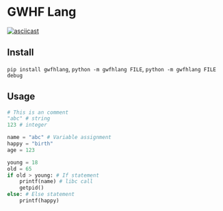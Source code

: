 # GWHF Lang
[![asciicast](https://asciinema.org/a/Sbbuth7l25QfP5Ueaj5U7WfJE.svg)](https://asciinema.org/a/Sbbuth7l25QfP5Ueaj5U7WfJE)
## Install
`pip install gwfhlang`, `python -m gwfhlang FILE`, `python -m gwfhlang FILE debug` 
## Usage
```py
# This is an comment 
"abc" # string
123 # integer

name = "abc" # Variable assignment
happy = "birth"
age = 123

young = 18
old = 65
if old > young: # If statement
    printf(name) # libc call
    getpid()
else: # Else statement
    printf(happy)
```
